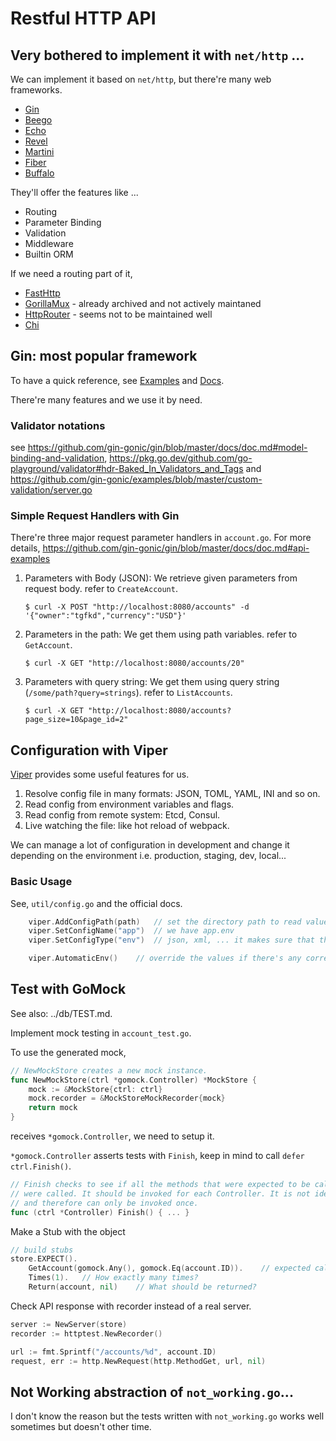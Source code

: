 # Restful HTTP API

## Very bothered to implement it with `net/http` ...

We can implement it based on `net/http`, but there're many web frameworks.

- [Gin](https://github.com/gin-gonic/gin)
- [Beego](https://github.com/beego/beego)
- [Echo](https://echo.labstack.com/)
- [Revel](https://revel.github.io/)
- [Martini](https://github.com/go-martini/martini)
- [Fiber](https://github.com/gofiber/fiber)
- [Buffalo](https://gobuffalo.io/)

They'll offer the features like ...

- Routing
- Parameter Binding
- Validation
- Middleware
- Builtin ORM

If we need a routing part of it,

- [FastHttp](https://github.com/valyala/fasthttp)
- [GorillaMux](https://github.com/gorilla#gorilla-toolkit) - already archived and not actively maintaned
- [HttpRouter](https://github.com/julienschmidt/httprouter) - seems not to be maintained well
- [Chi](https://github.com/go-chi/chi)

## Gin: most popular framework

To have a quick reference, see [Examples](https://github.com/gin-gonic/examples)
and [Docs](https://github.com/gin-gonic/gin/blob/master/docs/doc.md).

There're many features and we use it by need.

### Validator notations

see https://github.com/gin-gonic/gin/blob/master/docs/doc.md#model-binding-and-validation, https://pkg.go.dev/github.com/go-playground/validator#hdr-Baked_In_Validators_and_Tags and https://github.com/gin-gonic/examples/blob/master/custom-validation/server.go

### Simple Request Handlers with Gin

There're three major request parameter handlers in `account.go`.
For more details, https://github.com/gin-gonic/gin/blob/master/docs/doc.md#api-examples 

1. Parameters with Body (JSON): We retrieve given parameters from request body. refer to `CreateAccount`.
    ```
    $ curl -X POST "http://localhost:8080/accounts" -d '{"owner":"tgfkd","currency":"USD"}'
    ```
2. Parameters in the path: We get them using path variables. refer to `GetAccount`.
    ```
    $ curl -X GET "http://localhost:8080/accounts/20"
    ```
3. Parameters with query string: We get them using query string (`/some/path?query=strings`). refer to `ListAccounts`.
    ```
    $ curl -X GET "http://localhost:8080/accounts?page_size=10&page_id=2"
    ```

## Configuration with Viper

[Viper](https://github.com/spf13/viper) provides some useful features for us.

1. Resolve config file in many formats: JSON, TOML, YAML, INI and so on.
2. Read config from environment variables and flags.
3. Read config from remote system: Etcd, Consul.
4. Live watching the file: like hot reload of webpack.

We can manage a lot of configuration in development and change it depending on the environment i.e. production, staging, dev, local...

### Basic Usage

See, `util/config.go` and the official docs.

```go
    viper.AddConfigPath(path)   // set the directory path to read values from
	viper.SetConfigName("app")  // we have app.env
	viper.SetConfigType("env")	// json, xml, ... it makes sure that the file follows the correct format and has the correct extension.

	viper.AutomaticEnv()    // override the values if there's any corresponding named env var.
```

## Test with GoMock

See also: ../db/TEST.md.

Implement mock testing in `account_test.go`.

To use the generated mock,
```go
// NewMockStore creates a new mock instance.
func NewMockStore(ctrl *gomock.Controller) *MockStore {
	mock := &MockStore{ctrl: ctrl}
	mock.recorder = &MockStoreMockRecorder{mock}
	return mock
}
```

receives `*gomock.Controller`, we need to setup it.

`*gomock.Controller` asserts tests with `Finish`, keep in mind to call `defer ctrl.Finish()`.

```go
// Finish checks to see if all the methods that were expected to be called
// were called. It should be invoked for each Controller. It is not idempotent
// and therefore can only be invoked once.
func (ctrl *Controller) Finish() { ... }
```

Make a Stub with the object

```go
// build stubs
store.EXPECT().
    GetAccount(gomock.Any(), gomock.Eq(account.ID)).	// expected call of GetAccount
    Times(1).	// How exactly many times?
    Return(account, nil)	// What should be returned?
```

Check API response with recorder instead of a real server.

```go
server := NewServer(store)
recorder := httptest.NewRecorder()

url := fmt.Sprintf("/accounts/%d", account.ID)
request, err := http.NewRequest(http.MethodGet, url, nil)
```

## Not Working abstraction of `not_working.go`...

I don't know the reason but the tests written with `not_working.go` works well sometimes but doesn't other time.

